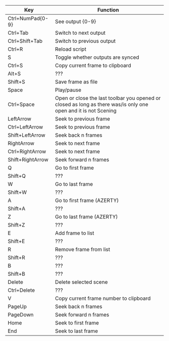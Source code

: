 | Key  | Function |
| ------------- | ------------- |
| Ctrl+NumPad{0-9}  | See output {0-9}  |
| Ctrl+Tab  | Switch to next output  |
| Ctrl+Shift+Tab  | Switch to previous output  |
| Ctrl+R | Reload script |
| S | Toggle whether outputs are synced |
| Ctrl+S | Copy current frame to clipboard |
| Alt+S | ??? |
| Shift+S | Save frame as file |
| Space | Play/pause |
| Ctrl+Space | Open or close the last toolbar you opened or closed as long as there was/is only one open and it is not Scening |
| LeftArrow | Seek to previous frame |
| Ctrl+LeftArrow | Seek to previous frame |
| Shift+LeftArrow | Seek back n frames |
| RightArrow | Seek to next frame |
| Ctrl+RightArrow | Seek to next frame |
| Shift+RightArrow | Seek forward n frames |
| Q | Go to first frame |
| Shift+Q | ??? |
| W | Go to last frame |
| Shift+W | ??? |
| A | Go to first frame (AZERTY) |
| Shift+A | ??? |
| Z | Go to last frame (AZERTY) |
| Shift+Z | ??? |
| E | Add frame to list |
| Shift+E | ??? |
| R | Remove frame from list |
| Shift+R | ??? |
| B | ??? |
| Shift+B | ??? |
| Delete | Delete selected scene |
| Ctrl+Delete | ??? |
| V | Copy current frame number to clipboard |
| PageUp | Seek back n frames |
| PageDown | Seek forward n frames |
| Home | Seek to first frame |
| End | Seek to last frame |
